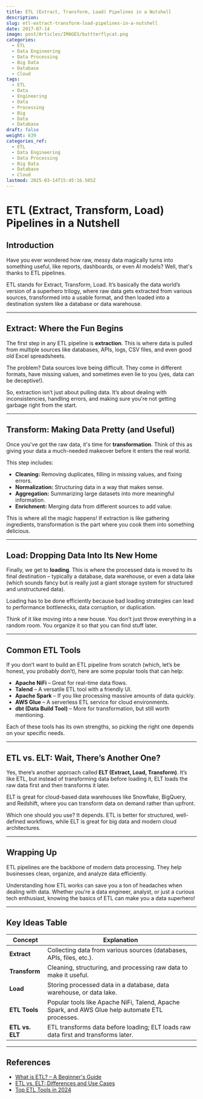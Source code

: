 ```yaml
---
title: ETL (Extract, Transform, Load) Pipelines in a Nutshell
description: 
slug: etl-extract-transform-load-pipelines-in-a-nutshell
date: 2017-07-14
image: post/Articles/IMAGES/buttterflycat.png
categories:
  - ETL
  - Data Engineering
  - Data Processing
  - Big Data
  - Database
  - Cloud
tags:
  - ETL
  - Data
  - Engineering
  - Data
  - Processing
  - Big
  - Data
  - Database
draft: false
weight: 639
categories_ref:
  - ETL
  - Data Engineering
  - Data Processing
  - Big Data
  - Database
  - Cloud
lastmod: 2025-03-14T15:45:16.505Z
---
```

# ETL (Extract, Transform, Load) Pipelines in a Nutshell

## Introduction

Have you ever wondered how raw, messy data magically turns into something useful, like reports, dashboards, or even AI models? Well, that's thanks to ETL pipelines.

ETL stands for Extract, Transform, Load. It’s basically the data world’s version of a superhero trilogy, where raw data gets extracted from various sources, transformed into a usable format, and then loaded into a destination system like a database or data warehouse.

***

## Extract: Where the Fun Begins

The first step in any ETL pipeline is **extraction**. This is where data is pulled from multiple sources like databases, APIs, logs, CSV files, and even good old Excel spreadsheets.

The problem? Data sources love being difficult. They come in different formats, have missing values, and sometimes even lie to you (yes, data can be deceptive!).

So, extraction isn’t just about pulling data. It’s about dealing with inconsistencies, handling errors, and making sure you're not getting garbage right from the start.

***

## Transform: Making Data Pretty (and Useful)

Once you've got the raw data, it's time for **transformation**. Think of this as giving your data a much-needed makeover before it enters the real world.

This step includes:

* **Cleaning:** Removing duplicates, filling in missing values, and fixing errors.
* **Normalization:** Structuring data in a way that makes sense.
* **Aggregation:** Summarizing large datasets into more meaningful information.
* **Enrichment:** Merging data from different sources to add value.

This is where all the magic happens! If extraction is like gathering ingredients, transformation is the part where you cook them into something delicious.

***

## Load: Dropping Data Into Its New Home

Finally, we get to **loading**. This is where the processed data is moved to its final destination – typically a database, data warehouse, or even a data lake (which sounds fancy but is really just a giant storage system for structured and unstructured data).

Loading has to be done efficiently because bad loading strategies can lead to performance bottlenecks, data corruption, or duplication.

Think of it like moving into a new house. You don’t just throw everything in a random room. You organize it so that you can find stuff later.

***

## Common ETL Tools

If you don’t want to build an ETL pipeline from scratch (which, let’s be honest, you probably don’t), here are some popular tools that can help:

* **Apache NiFi** – Great for real-time data flows.
* **Talend** – A versatile ETL tool with a friendly UI.
* **Apache Spark** – If you like processing massive amounts of data quickly.
* **AWS Glue** – A serverless ETL service for cloud environments.
* **dbt (Data Build Tool)** – More for transformation, but still worth mentioning.

Each of these tools has its own strengths, so picking the right one depends on your specific needs.

***

## ETL vs. ELT: Wait, There’s Another One?

Yes, there’s another approach called **ELT (Extract, Load, Transform)**. It’s like ETL, but instead of transforming data before loading it, ELT loads the raw data first and then transforms it later.

ELT is great for cloud-based data warehouses like Snowflake, BigQuery, and Redshift, where you can transform data on demand rather than upfront.

Which one should you use? It depends. ETL is better for structured, well-defined workflows, while ELT is great for big data and modern cloud architectures.

***

## Wrapping Up

ETL pipelines are the backbone of modern data processing. They help businesses clean, organize, and analyze data efficiently.

Understanding how ETL works can save you a ton of headaches when dealing with data. Whether you’re a data engineer, analyst, or just a curious tech enthusiast, knowing the basics of ETL can make you a data superhero!

***

## Key Ideas Table

| Concept         | Explanation                                                                                     |
| --------------- | ----------------------------------------------------------------------------------------------- |
| **Extract**     | Collecting data from various sources (databases, APIs, files, etc.).                            |
| **Transform**   | Cleaning, structuring, and processing raw data to make it useful.                               |
| **Load**        | Storing processed data in a database, data warehouse, or data lake.                             |
| **ETL Tools**   | Popular tools like Apache NiFi, Talend, Apache Spark, and AWS Glue help automate ETL processes. |
| **ETL vs. ELT** | ETL transforms data before loading; ELT loads raw data first and transforms later.              |

***

## References

* [What is ETL? – A Beginner's Guide](https://www.dataversity.net/what-is-etl/)
* [ETL vs. ELT: Differences and Use Cases](https://towardsdatascience.com/etl-vs-elt-which-one-should-you-use-6a270b98fdb6)
* [Top ETL Tools in 2024](https://www.analyticsvidhya.com/blog/2023/12/best-etl-tools/)
